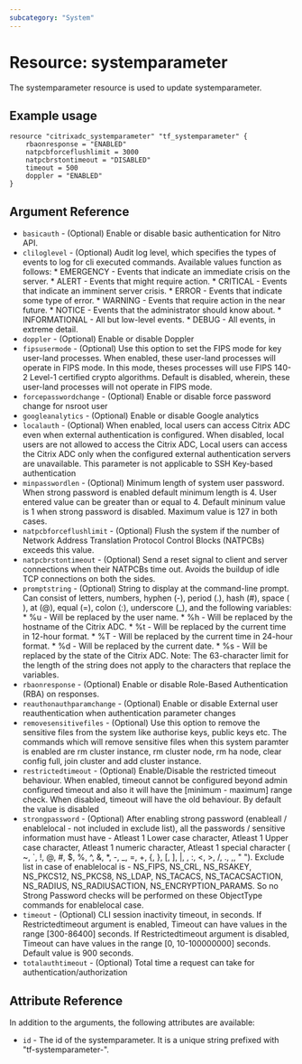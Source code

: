 ```yaml
---
subcategory: "System"
---
```


# Resource: systemparameter

The systemparameter resource is used to update systemparameter.


## Example usage

```hcl
resource "citrixadc_systemparameter" "tf_systemparameter" {
    rbaonresponse = "ENABLED"
    natpcbforceflushlimit = 3000
    natpcbrstontimeout = "DISABLED"
    timeout = 500
    doppler = "ENABLED"
}
```


## Argument Reference

* `basicauth` - (Optional) Enable or disable basic authentication for Nitro API.
* `cliloglevel` - (Optional) Audit log level, which specifies the types of events to log for cli executed commands. Available values function as follows: * EMERGENCY - Events that indicate an immediate crisis on the server. * ALERT - Events that might require action. * CRITICAL - Events that indicate an imminent server crisis. * ERROR - Events that indicate some type of error. * WARNING - Events that require action in the near future. * NOTICE - Events that the administrator should know about. * INFORMATIONAL - All but low-level events. * DEBUG - All events, in extreme detail.
* `doppler` - (Optional) Enable or disable Doppler
* `fipsusermode` - (Optional) Use this option to set the FIPS mode for key user-land processes. When enabled, these user-land processes will operate in FIPS mode. In this mode, theses processes will use FIPS 140-2 Level-1 certified crypto algorithms. Default is disabled, wherein, these user-land processes will not operate in FIPS mode.
* `forcepasswordchange` - (Optional) Enable or disable force password change for nsroot user
* `googleanalytics` - (Optional) Enable or disable Google analytics
* `localauth` - (Optional) When enabled, local users can access Citrix ADC even when external authentication is configured. When disabled, local users are not allowed to access the Citrix ADC, Local users can access the Citrix ADC only when the configured external authentication servers are unavailable. This parameter is not applicable to SSH Key-based authentication
* `minpasswordlen` - (Optional) Minimum length of system user password. When strong password is enabled default minimum length is 4. User entered value can be greater than or equal to 4. Default mininum value is 1 when strong password is disabled. Maximum value is 127 in both cases.
* `natpcbforceflushlimit` - (Optional) Flush the system if the number of Network Address Translation Protocol Control Blocks (NATPCBs) exceeds this value.
* `natpcbrstontimeout` - (Optional) Send a reset signal to client and server connections when their NATPCBs time out. Avoids the buildup of idle TCP connections on both the sides.
* `promptstring` - (Optional) String to display at the command-line prompt. Can consist of letters, numbers, hyphen (-), period (.), hash (#), space ( ), at (@), equal (=), colon (:), underscore (_), and the following variables:  * %u - Will be replaced by the user name. * %h - Will be replaced by the hostname of the Citrix ADC. * %t - Will be replaced by the current time in 12-hour format. * %T - Will be replaced by the current time in 24-hour format. * %d - Will be replaced by the current date. * %s - Will be replaced by the state of the Citrix ADC.  Note: The 63-character limit for the length of the string does not apply to the characters that replace the variables.
* `rbaonresponse` - (Optional) Enable or disable Role-Based Authentication (RBA) on responses.
* `reauthonauthparamchange` - (Optional) Enable or disable External user reauthentication when authentication parameter changes
* `removesensitivefiles` - (Optional) Use this option to remove the sensitive files from the system like authorise keys, public keys etc. The commands which will remove sensitive files when this system paramter is enabled are rm cluster instance, rm cluster node, rm ha node, clear config full, join cluster and add cluster instance.
* `restrictedtimeout` - (Optional) Enable/Disable the restricted timeout behaviour. When enabled, timeout cannot be configured beyond admin configured timeout  and also it will have the [minimum - maximum] range check. When disabled, timeout will have the old behaviour. By default the value is disabled
* `strongpassword` - (Optional) After enabling strong password (enableall / enablelocal - not included in exclude list), all the passwords / sensitive information must have - Atleast 1 Lower case character, Atleast 1 Upper case character, Atleast 1 numeric character, Atleast 1 special character ( ~, `, !, @, #, $, %, ^, &, *, -, _, =, +, {, }, [, ], |, \, :, <, >, /, ., ,, " "). Exclude list in case of enablelocal is - NS_FIPS, NS_CRL, NS_RSAKEY, NS_PKCS12, NS_PKCS8, NS_LDAP, NS_TACACS, NS_TACACSACTION, NS_RADIUS, NS_RADIUSACTION, NS_ENCRYPTION_PARAMS. So no Strong Password checks will be performed on these ObjectType commands for enablelocal case.
* `timeout` - (Optional) CLI session inactivity timeout, in seconds. If Restrictedtimeout argument is enabled, Timeout can have values in the range [300-86400] seconds. If Restrictedtimeout argument is disabled, Timeout can have values in the range [0, 10-100000000] seconds. Default value is 900 seconds.
* `totalauthtimeout` - (Optional) Total time a request can take for authentication/authorization


## Attribute Reference

In addition to the arguments, the following attributes are available:

* `id` - The id of the systemparameter. It is a unique string prefixed with "tf-systemparameter-".
